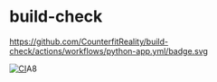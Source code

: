 # build-check

https://github.com/CounterfitReality/build-check/actions/workflows/python-app.yml/badge.svg

[![CI](https://github.com/CounterfitReality/build-checck/actions/workflows/python-app.yml/badge.svg)](https://github.com/CounterfitReality/build-checck/actions/workflows/python-app.yml)A8
